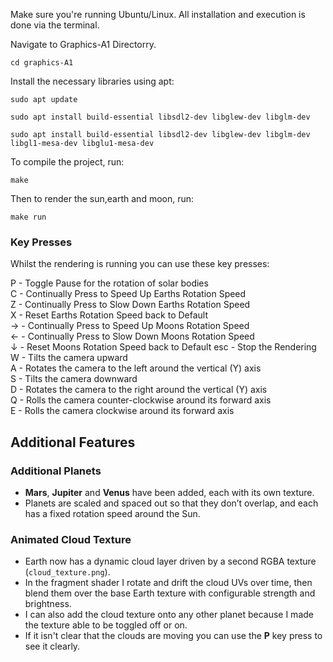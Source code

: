 Make sure you're running Ubuntu/Linux. All installation and execution is done via the terminal.

Navigate to Graphics-A1 Directorry.

```
cd graphics-A1
```

Install the necessary libraries using apt:

```
sudo apt update
```

```
sudo apt install build-essential libsdl2-dev libglew-dev libglm-dev

sudo apt install build-essential libsdl2-dev libglew-dev libglm-dev  libgl1-mesa-dev libglu1-mesa-dev
```

To compile the project, run:

```
make
```

Then to render the sun,earth and moon, run:

```
make run
```

### Key Presses

Whilst the rendering is running you can use these key presses:

P - Toggle Pause for the rotation of solar bodies  
C - Continually Press to Speed Up Earths Rotation Speed  
Z - Continually Press to Slow Down Earths Rotation Speed  
X - Reset Earths Rotation Speed back to Default  
→ - Continually Press to Speed Up Moons Rotation Speed  
← - Continually Press to Slow Down Moons Rotation Speed  
↓ - Reset Moons Rotation Speed back to Default
esc - Stop the Rendering
W - Tilts the camera upward  
A - Rotates the camera to the left around the vertical (Y) axis  
S - Tilts the camera downward  
D - Rotates the camera to the right around the vertical (Y) axis  
Q - Rolls the camera counter-clockwise around its forward axis  
E - Rolls the camera clockwise around its forward axis

## Additional Features

### Additional Planets

- **Mars**, **Jupiter** and **Venus** have been added, each with its own texture.
- Planets are scaled and spaced out so that they don’t overlap, and each has a fixed rotation speed around the Sun.

### Animated Cloud Texture

- Earth now has a dynamic cloud layer driven by a second RGBA texture (`cloud_texture.png`).
- In the fragment shader I rotate and drift the cloud UVs over time, then blend them over the base Earth texture with configurable strength and brightness.
- I can also add the cloud texture onto any other planet because I made the texture able to be toggled off or on.
- If it isn't clear that the clouds are moving you can use the **P** key press to see it clearly.
